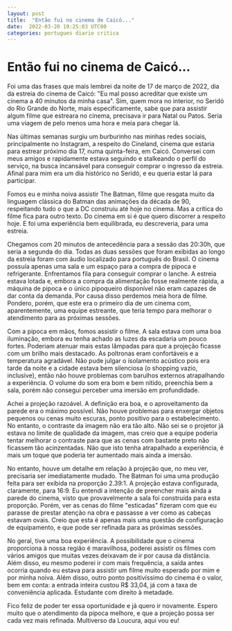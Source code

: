 ```yaml
---
layout: post
title:  "Então fui no cinema de Caicó..."
date:  2022-03-20 19:25:03 UTC00 
categories: portugues diario critica
---
```


# Então fui no cinema de Caicó... 

Foi uma das frases que mais lembrei da noite de 17 de março de 2022, dia da estreia do cinema de Caicó: "Eu mal posso acreditar que existe um cinema a 40 minutos da minha casa". Sim, quem mora no interior, no Seridó do Rio Grande do Norte, mais especificamente, sabe que para assistir algum filme que estreara no cinema, precisava ir para Natal ou Patos. Seria uma viagem de pelo menos uma hora e meia para chegar lá.

Nas últimas semanas surgiu um burburinho nas minhas redes sociais, principalmente no Instagram, a respeito do Cineland, cinema que estaria para estrear próximo dia 17, numa quinta-feira, em Caicó. Conversei com meus amigos e rapidamente estava seguindo e stalkeando o perfil do serviço, na busca incansável para conseguir comprar o ingresso da estreia. Afinal para mim era um dia histórico no Seridó, e eu queria estar lá para participar.

Fomos eu e minha noiva assistir The Batman, filme que resgata muito da linguagem clássica do Batman das animações da década de 90, respeitando tudo o que a DC construiu até hoje no cinema. Mas a crítica do filme fica para outro texto. Do cinema em si é que quero discorrer a respeito hoje. E foi uma experiência bem equilibrada, eu descreveria, para uma estreia.

Chegamos com 20 minutos de antecedência para a sessão das 20:30h, que seria a segunda do dia. Todas as duas sessões que foram exibidas ao longo da estreia foram com áudio localizado para português do Brasil. O cinema possuía apenas uma sala e um espaço para a compra de pipoca e refrigerante. Enfrentamos fila para conseguir comprar o lanche. A estreia estava lotada e, embora a compra da alimentação fosse realmente rápida, a máquina de pipoca e o único pipoqueiro disponível não eram capazes de dar conta da demanda. Por causa disso perdemos meia hora de filme. Pondero, porém, que este era o primeiro dia de um cinema com, aparentemente, uma equipe estreante, que teria tempo para melhorar o atendimento para as próximas sessões. 

Com a pipoca em mãos, fomos assistir o filme. A sala estava com uma boa iluminação, embora eu tenha achado as luzes da escadaria um pouco fortes. Poderiam atenuar mais estas lâmpadas para que a projeção ficasse com um brilho mais destacado. As poltronas eram confortáveis e a temperatura agradável. Não pude julgar o isolamento acústico pois era tarde da noite e a cidade estava bem silenciosa (o shopping vazio, inclusive), então não houve problemas com barulhos externos atrapalhando a experiência. O volume do som era bom e bem nítido, preenchia bem a sala, porém não consegui perceber uma imersão em profundidade.

Achei a projeção razoável. A definição era boa, e o aproveitamento da parede era o máximo possível. Não houve problemas para enxergar objetos pequenos ou cenas muito escuras, ponto positivo para o estabelecimento. No entanto, o contraste da imagem não era tão alto. Não sei se o projetor já estava no limite de qualidade da imagem, mas creio que a equipe poderia tentar melhorar o contraste para que as cenas com bastante preto não ficassem tão acinzentadas. Não que isto tenha atrapalhado a experiência, é mais um toque que poderia ter aumentado mais ainda a imersão.

No entanto, houve um detalhe em relação à projeção que, no meu ver, precisaria ser imediatamente mudado. The Batman foi uma uma produção feita para ser exibida na proporção 2.39:1. A projeção estava configurada, claramente, para 16:9. Eu entendi a intenção de preencher mais ainda a parede do cinema, visto que provavelmente a sala foi construída para esta proporção. Porém, ver as cenas do filme "esticadas" fizeram com que eu parasse de prestar atenção na obra e passasse a ver como as cabeças estavam ovais. Creio que esta é apenas mais uma questão de configuração de equipamento, e que pode ser refinada para as próximas sessões.

No geral, tive uma boa experiência. A possibilidade que o cinema proporciona à nossa região é maravilhosa, poderei assistir os filmes com vários amigos que muitas vezes deixavam de ir por causa da distância. Além disso, eu mesmo poderei ir com mais frequência, a saída antes ocorria quando eu estava para assistir um filme muito esperado por mim e por minha noiva. Além disso, outro ponto positivíssimo do cinema é o valor, bem em conta: a entrada inteira custou R$ 33,04, já com a taxa de conveniência aplicada. Estudante com direito à metadade.

Fico feliz de poder ter essa oportunidade e já quero ir novamente. Espero muito que o atendimento da pipoca melhore, e que a projeção possa ser cada vez mais refinada. Multiverso da Loucura, aqui vou eu!

